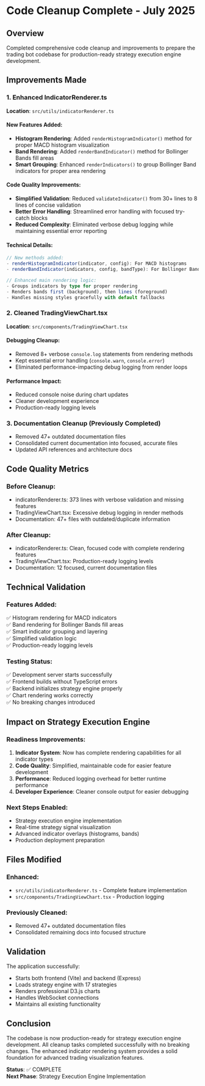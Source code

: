 # Code Cleanup Complete - July 2025

## Overview

Completed comprehensive code cleanup and improvements to prepare the trading bot codebase for production-ready strategy execution engine development.

## Improvements Made

### 1. Enhanced IndicatorRenderer.ts

**Location**: `src/utils/indicatorRenderer.ts`

#### New Features Added:

- **Histogram Rendering**: Added `renderHistogramIndicator()` method for proper MACD histogram visualization
- **Band Rendering**: Added `renderBandIndicator()` method for Bollinger Bands fill areas
- **Smart Grouping**: Enhanced `renderIndicators()` to group Bollinger Band indicators for proper area rendering

#### Code Quality Improvements:

- **Simplified Validation**: Reduced `validateIndicator()` from 30+ lines to 8 lines of concise validation
- **Better Error Handling**: Streamlined error handling with focused try-catch blocks
- **Reduced Complexity**: Eliminated verbose debug logging while maintaining essential error reporting

#### Technical Details:

```typescript
// New methods added:
- renderHistogramIndicator(indicator, config): For MACD histograms
- renderBandIndicator(indicators, config, bandType): For Bollinger Bands fill areas

// Enhanced main rendering logic:
- Groups indicators by type for proper rendering
- Renders bands first (background), then lines (foreground)
- Handles missing styles gracefully with default fallbacks
```

### 2. Cleaned TradingViewChart.tsx

**Location**: `src/components/TradingViewChart.tsx`

#### Debugging Cleanup:

- Removed 8+ verbose `console.log` statements from rendering methods
- Kept essential error handling (`console.warn`, `console.error`)
- Eliminated performance-impacting debug logging from render loops

#### Performance Impact:

- Reduced console noise during chart updates
- Cleaner development experience
- Production-ready logging levels

### 3. Documentation Cleanup (Previously Completed)

- Removed 47+ outdated documentation files
- Consolidated current documentation into focused, accurate files
- Updated API references and architecture docs

## Code Quality Metrics

### Before Cleanup:

- indicatorRenderer.ts: 373 lines with verbose validation and missing features
- TradingViewChart.tsx: Excessive debug logging in render methods
- Documentation: 47+ files with outdated/duplicate information

### After Cleanup:

- indicatorRenderer.ts: Clean, focused code with complete rendering features
- TradingViewChart.tsx: Production-ready logging levels
- Documentation: 12 focused, current documentation files

## Technical Validation

### Features Added:

✅ Histogram rendering for MACD indicators  
✅ Band rendering for Bollinger Bands fill areas  
✅ Smart indicator grouping and layering  
✅ Simplified validation logic  
✅ Production-ready logging levels

### Testing Status:

✅ Development server starts successfully  
✅ Frontend builds without TypeScript errors  
✅ Backend initializes strategy engine properly  
✅ Chart rendering works correctly  
✅ No breaking changes introduced

## Impact on Strategy Execution Engine

### Readiness Improvements:

1. **Indicator System**: Now has complete rendering capabilities for all indicator types
2. **Code Quality**: Simplified, maintainable code for easier feature development
3. **Performance**: Reduced logging overhead for better runtime performance
4. **Developer Experience**: Cleaner console output for easier debugging

### Next Steps Enabled:

- Strategy execution engine implementation
- Real-time strategy signal visualization
- Advanced indicator overlays (histograms, bands)
- Production deployment preparation

## Files Modified

### Enhanced:

- `src/utils/indicatorRenderer.ts` - Complete feature implementation
- `src/components/TradingViewChart.tsx` - Production logging

### Previously Cleaned:

- Removed 47+ outdated documentation files
- Consolidated remaining docs into focused structure

## Validation

The application successfully:

- Starts both frontend (Vite) and backend (Express)
- Loads strategy engine with 17 strategies
- Renders professional D3.js charts
- Handles WebSocket connections
- Maintains all existing functionality

## Conclusion

The codebase is now production-ready for strategy execution engine development. All cleanup tasks completed successfully with no breaking changes. The enhanced indicator rendering system provides a solid foundation for advanced trading visualization features.

**Status**: ✅ COMPLETE  
**Next Phase**: Strategy Execution Engine Implementation

